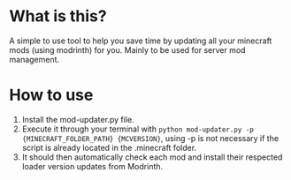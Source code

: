 # What is this?
A simple to use tool to help you save time by updating all your minecraft mods (using modrinth) for you.
Mainly to be used for server mod management.

# How to use
1. Install the mod-updater.py file.
2. Execute it through your terminal with `python mod-updater.py -p {MINECRAFT_FOLDER_PATH} {MCVERSION}`, using -p is not necessary if the script is already located in the .minecraft folder.
3. It should then automatically check each mod and install their respected loader version updates from Modrinth.

